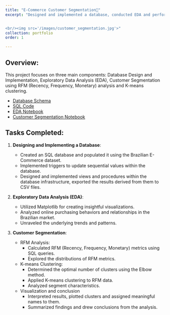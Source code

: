 ```yaml
---
title: "E-Commerce Customer Segmentation🛒"
excerpt: "Designed and implemented a database, conducted EDA and performed K-means Clustering using RFM metrics


<br/><img src='/images/customer_segmentation.jpg'>"
collection: portfolio
order: 1

---
```


## Overview:
This project focuses on three main components: Database Design and Implementation, Exploratory Data Analysis (EDA), Customer Segmentation using RFM (Recency, Frequency, Monetary) analysis and K-means clustering.


- [Database Schema](https://github.com/mallahova/E_Commerce_customer_segmentation/blob/main/ER_Diagram.pdf)
- [SQL Code](https://github.com/mallahova/E_Commerce_customer_segmentation/tree/main/sql)
- [EDA Notebook](https://github.com/mallahova/E_Commerce_customer_segmentation/blob/main/eda.ipynb)
- [Customer Segmentation Notebook](https://github.com/mallahova/E_Commerce_customer_segmentation/blob/main/customer_segmentation.ipynb)

## Tasks Completed:
1. **Designing and Implementing a Database**:
   - Created an SQL database and populated it using the Brazilian E-Commerce dataset.
   - Implemented triggers to update sequential values within the database.
   - Designed and implemented views and procedures within the database infrastructure, exported the results derived from them to CSV files.
   
2. **Exploratory Data Analysis (EDA)**:
   - Utilized Matplotlib for creating insightful visualizations.
   - Analyzed online purchasing behaviors and relationships in the Brazilian market.
   - Unraveled the underlying trends and patterns.
   
3. **Customer Segmentation**:
     - RFM Analysis:
       - Calculated RFM (Recency, Frequency, Monetary) metrics using SQL queries.
       - Explored the distributions of RFM metrics.
     - K-means Clustering:
       - Determined the optimal number of clusters using the Elbow method.
       - Applied K-means clustering to RFM data.
       - Analyzed segment characteristics.
     - Visualization and conclusion
       - Interpreted results, plotted clusters and assigned meaningful names to them.
       - Summarized findings and drew conclusions from the analysis.





